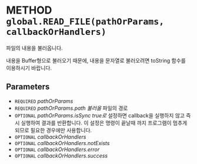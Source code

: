# METHOD `global.READ_FILE(pathOrParams, callbackOrHandlers)`
파일의 내용을 불러옵니다.

내용을 Buffer형으로 불러오기 때문에, 내용을 문자열로 불러오려면 toString 함수를 이용하시기 바랍니다.

## Parameters
* `REQUIRED` *pathOrParams*
* `REQUIRED` *pathOrParams.path	불러올* 파일의 경로
* `OPTIONAL` *pathOrParams.isSync	true로* 설정하면 callback을 실행하지 않고 즉시 실행하여 결과를 반환합니다. 이 설정은 명령이 끝날때 까지 프로그램이 멈추게 되므로 필요한 경우에만 사용합니다.
* `OPTIONAL` *callbackOrHandlers*
* `OPTIONAL` *callbackOrHandlers.notExists*
* `OPTIONAL` *callbackOrHandlers.error*
* `OPTIONAL` *callbackOrHandlers.success*

